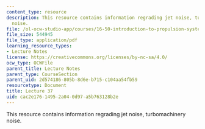```yaml
---
content_type: resource
description: This resource contains information regrading jet noise, turbomachinery
  noise.
file: /ol-ocw-studio-app/courses/16-50-introduction-to-propulsion-systems-spring-2012/cac2e17614952a040d97a5b763128b2e_MIT16_50S12_lec37.pdf
file_size: 544945
file_type: application/pdf
learning_resource_types:
- Lecture Notes
license: https://creativecommons.org/licenses/by-nc-sa/4.0/
ocw_type: OCWFile
parent_title: Lecture Notes
parent_type: CourseSection
parent_uid: 2d574186-805b-8d6e-b715-c104aa54fb59
resourcetype: Document
title: Lecture 37
uid: cac2e176-1495-2a04-0d97-a5b763128b2e
---
```

This resource contains information regrading jet noise, turbomachinery noise.